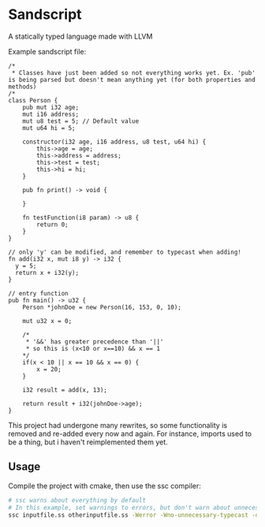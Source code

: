 # Sandscript

A statically typed language made with LLVM

Example sandscript file:

```
/*
 * Classes have just been added so not everything works yet. Ex. 'pub' is being parsed but doesn't mean anything yet (for both properties and methods)
/*
class Person {
    pub mut i32 age;
    mut i16 address;
    mut u8 test = 5; // Default value
    mut u64 hi = 5;

    constructor(i32 age, i16 address, u8 test, u64 hi) {
        this->age = age;
        this->address = address;
        this->test = test;
        this->hi = hi;
    }

    pub fn print() -> void {

    }

    fn testFunction(i8 param) -> u8 {
        return 0;
    }
}

// only 'y' can be modified, and remember to typecast when adding!
fn add(i32 x, mut i8 y) -> i32 {
  y = 5;
  return x + i32(y);
}

// entry function
pub fn main() -> u32 {
    Person *johnDoe = new Person(16, 153, 0, 10);

    mut u32 x = 0;

    /*
     * '&&' has greater precedence than '||'
     * so this is (x<10 or x==10) && x == 1
    */
    if(x < 10 || x == 10 && x == 0) {
        x = 20;
    }
    
    i32 result = add(x, 13);

    return result + i32(johnDoe->age);
}
```

This project had undergone many rewrites, so some functionality is removed and re-added every now and again. For instance, imports used to be a thing, but i haven't reimplemented them yet.

## Usage

Compile the project with cmake, then use the ssc compiler:

```bash
# ssc warns about everything by default
# In this example, set warnings to errors, but don't warn about unnecessary typecasts
ssc inputfile.ss otherinputfile.ss -Werror -Wno-unnecessary-typecast -o main
```
